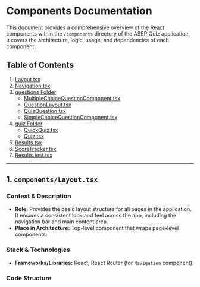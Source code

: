 # Components Documentation

This document provides a comprehensive overview of the React components within the `/components` directory of the ASEP Quiz application. It covers the architecture, logic, usage, and dependencies of each component.

## Table of Contents

1.  [Layout.tsx](#layouttsx)
2.  [Navigation.tsx](#navigationtsx)
3.  [questions Folder](#questions-folder)
    -   [MultipleChoiceQuestionComponent.tsx](#multiplechoicequestioncomponenttsx)
    -   [QuestionLayout.tsx](#questionlayouttsx)
    -   [QuizQuestion.tsx](#quizquestiontsx)
    -   [SimpleChoiceQuestionComponent.tsx](#simplechoicequestioncomponenttsx)
4.  [quiz Folder](#quiz-folder)
    -   [QuickQuiz.tsx](#quickquiztsx)
    -   [Quiz.tsx](#quiztsx)
5.  [Results.tsx](#resultstsx)
6.  [ScoreTracker.tsx](#scoretrackertsx)
7.  [Results.test.tsx](#resultstesttsx)

---

## 1. <a name="layouttsx"></a>`components/Layout.tsx`

### Context & Description

-   **Role:** Provides the basic layout structure for all pages in the application. It ensures a consistent look and feel across the app, including the navigation bar and main content area.
-   **Place in Architecture:** Top-level component that wraps page-level components.

### Stack & Technologies

-   **Frameworks/Libraries:** React, React Router (for `Navigation` component).

### Code Structure 
